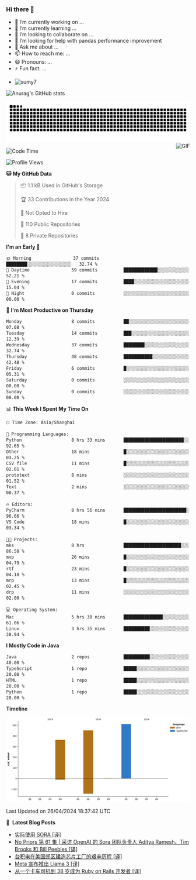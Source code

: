 ### Hi there 👋
<!--
**alloevil/alloevil** is a ✨ _special_ ✨ repository because its `README.md` (this file) appears on your GitHub profile.

Here are some ideas to get you started:

- 🔭 I’m currently working on ...
- 🌱 I’m currently learning ...
- 👯 I’m looking to collaborate on ...
- 🤔 I’m looking for help with ...
- 💬 Ask me about ...
- 📫 How to reach me: ...
- 😄 Pronouns: ...
- ⚡ Fun fact: ...
-->

- 🔭 I’m currently working on ...
- 🌱 I’m currently learning ...
- 👯 I’m looking to collaborate on ...
- 🤔 I’m looking for help with pandas performance improvement
- 💬 Ask me about ...
- 📫 How to reach me: ...
- 😄 Pronouns: ...
- ⚡ Fun fact: ...
  
+ ![sumy7](https://komarev.com/ghpvc/?username=alloevil)

![Anurag's GitHub stats](https://github-readme-stats.vercel.app/api?username=alloevil&show_icons=true&bg_color=00000000)

<picture align="center">
  <source media="(prefers-color-scheme: dark)" srcset="https://github.com/alloevil/alloevil/blob/output/github-contribution-grid-snake.svg">
  <source media="(prefers-color-scheme: dark)" srcset="https://github.com/alloevil/alloevil/blob/output/github-contribution-grid-snake.svg">
  <img alt="github contribution grid snake animation" src="https://github.com/alloevil/alloevil/blob/output/github-contribution-grid-snake.svg">
</picture>

<img align="right" alt="GIF" src="https://raw.githubusercontent.com/JoeyBling/JoeyBling/master/pic/pusheencode.gif" />

<!--START_SECTION:waka-->
![Code Time](http://img.shields.io/badge/Code%20Time-2%2C203%20hrs%2022%20mins-blue)

![Profile Views](http://img.shields.io/badge/Profile%20Views-0-blue)

**🐱 My GitHub Data** 

> 📦 1.1 kB Used in GitHub's Storage 
 > 
> 🏆 33 Contributions in the Year 2024
 > 
> 🚫 Not Opted to Hire
 > 
> 📜 110 Public Repositories 
 > 
> 🔑 8 Private Repositories 
 > 
**I'm an Early 🐤** 

```text
🌞 Morning                37 commits          ████████░░░░░░░░░░░░░░░░░   32.74 % 
🌆 Daytime                59 commits          █████████████░░░░░░░░░░░░   52.21 % 
🌃 Evening                17 commits          ████░░░░░░░░░░░░░░░░░░░░░   15.04 % 
🌙 Night                  0 commits           ░░░░░░░░░░░░░░░░░░░░░░░░░   00.00 % 
```
📅 **I'm Most Productive on Thursday** 

```text
Monday                   8 commits           ██░░░░░░░░░░░░░░░░░░░░░░░   07.08 % 
Tuesday                  14 commits          ███░░░░░░░░░░░░░░░░░░░░░░   12.39 % 
Wednesday                37 commits          ████████░░░░░░░░░░░░░░░░░   32.74 % 
Thursday                 48 commits          ███████████░░░░░░░░░░░░░░   42.48 % 
Friday                   6 commits           █░░░░░░░░░░░░░░░░░░░░░░░░   05.31 % 
Saturday                 0 commits           ░░░░░░░░░░░░░░░░░░░░░░░░░   00.00 % 
Sunday                   0 commits           ░░░░░░░░░░░░░░░░░░░░░░░░░   00.00 % 
```


📊 **This Week I Spent My Time On** 

```text
🕑︎ Time Zone: Asia/Shanghai

💬 Programming Languages: 
Python                   8 hrs 33 mins       ███████████████████████░░   92.65 % 
Other                    18 mins             █░░░░░░░░░░░░░░░░░░░░░░░░   03.25 % 
CSV file                 11 mins             █░░░░░░░░░░░░░░░░░░░░░░░░   02.01 % 
prototext                8 mins              ░░░░░░░░░░░░░░░░░░░░░░░░░   01.52 % 
Text                     2 mins              ░░░░░░░░░░░░░░░░░░░░░░░░░   00.37 % 

🔥 Editors: 
PyCharm                  8 hrs 56 mins       ████████████████████████░   96.66 % 
VS Code                  18 mins             █░░░░░░░░░░░░░░░░░░░░░░░░   03.34 % 

🐱‍💻 Projects: 
mks                      8 hrs               ██████████████████████░░░   86.58 % 
mvp                      26 mins             █░░░░░░░░░░░░░░░░░░░░░░░░   04.79 % 
rtf                      23 mins             █░░░░░░░░░░░░░░░░░░░░░░░░   04.18 % 
mrp                      13 mins             █░░░░░░░░░░░░░░░░░░░░░░░░   02.45 % 
drp                      11 mins             ░░░░░░░░░░░░░░░░░░░░░░░░░   02.00 % 

💻 Operating System: 
Mac                      5 hrs 38 mins       ███████████████░░░░░░░░░░   61.06 % 
Linux                    3 hrs 35 mins       ██████████░░░░░░░░░░░░░░░   38.94 % 
```

**I Mostly Code in Java** 

```text
Java                     2 repos             ██████████░░░░░░░░░░░░░░░   40.00 % 
TypeScript               1 repo              █████░░░░░░░░░░░░░░░░░░░░   20.00 % 
HTML                     1 repo              █████░░░░░░░░░░░░░░░░░░░░   20.00 % 
Python                   1 repo              █████░░░░░░░░░░░░░░░░░░░░   20.00 % 
```



**Timeline**

![Lines of Code chart](https://raw.githubusercontent.com/alloevil/alloevil/main/assets/bar_graph.png)


 Last Updated on 26/04/2024 18:37:42 UTC
<!--END_SECTION:waka-->

📕 &nbsp;**Latest Blog Posts**
<!-- BLOG-POST-LIST:START -->
- [实际使用 SORA [译]](https://baoyu.io/translations/sora/actually-using-sora)
- [No Priors 第 61 集 | 采访 OpenAI 的 Sora 团队负责人 Aditya Ramesh、Tim Brooks 和 Bill Peebles [译]](https://baoyu.io/translations/transcript/no-priors-ep61-openais-sora-leaders-aditya-ramesh-tim-brooks-and-bill-peebles)
- [台积电在美国郊区建造芯片工厂的艰辛历程 [译]](https://baoyu.io/translations/tech/tsmc-arizona-expansion)
- [Meta 宣布推出 Llama 3 [译]](https://baoyu.io/translations/transcript/meta-announces-llama-3-at-weights-biases-conference)
- [从一个卡车司机到 38 岁成为 Ruby on Rails 开发者 [译]](https://baoyu.io/translations/stroies/from-lorry-driver-to-rails-developer)
<!-- BLOG-POST-LIST:END -->
